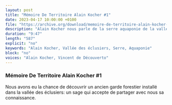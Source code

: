 ```yaml
---
layout: post
title: "Mémoire De Territoire Alain Kocher #1"
date: 2023-04-17 10:00:00 +0100
file: "https://archive.org/download/memoire-de-territoire-alain-kocher-1/memoire-de-territoire-alain-kocher-1.mp3"
description: "Alain Kocher nous parle de la serre aquaponie de la vallée des éclusiers."
duration: "9:47" 
length: "587"
explicit: "no" 
keywords: "Alain Kocher, Vallée des éclusiers, Serre, Aquaponie"
block: "no" 
voices: "Alain Kocher, Vincent de Découverto"
---
```

### Mémoire De Territoire Alain Kocher #1

Nous avons eu la chance de découvrir un ancien garde forestier installé dans la vallée des éclusiers: un sage qui accepte de partager avec nous sa connaissance.
                    